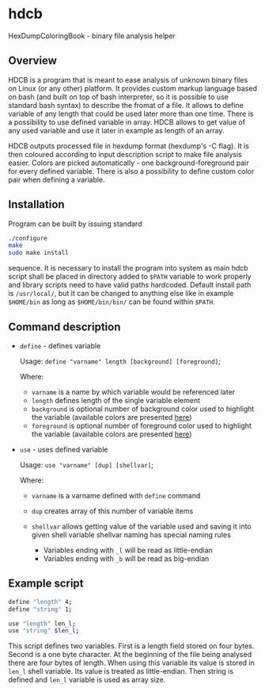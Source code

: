 # hdcb
HexDumpColoringBook - binary file analysis helper

Overview
---

HDCB is a program that is meant to ease analysis of unknown binary files on Linux (or any other) platform. It provides custom
markup language based on bash (and built on top of bash interpreter, so it is possible to use standard bash syntax) to describe
the fromat of a file. It allows to define variable of any length that could be used later more than one time. There is a
possibility to use defined variable in array. HDCB allows to get value of any used variable and use it later in example as length
of an array.

HDCB outputs processed file in hexdump format (hexdump's -C flag). It is then coloured according to input description script to
make file analysis easier. Colors are picked automatically - one background-foreground pair for every defined variable. There is
also a possibility to define custom color pair when defining a variable.

Installation
---

Program can be built by issuing standard
```bash
./configure
make
sudo make install
```
sequence. It is necessary to install the program into system as main hdcb script shall be placed in directory added to `$PATH`
variable to work properly and library scripts need to have valid paths hardcoded. Default install path is `/usr/local/`, but it
can be changed to anything else like in example `$HOME/bin` as long as `$HOME/bin/bin/` can be found within `$PATH`.

Command description
---

* `define` - defines variable

  Usage: ```define "varname" length [background] [foreground]```;

  Where:

  - `varname` is a name by which variable would be referenced later
  - `length` defines length of the single variable element
  - `background` is optional number of background color used to highlight the variable (available colors are presented
[here](http://misc.flogisoft.com/bash/tip_colors_and_formatting#background1))
  - `foreground` is optional number of foreground color used to highlight the variable (available colors are presented
[here](http://misc.flogisoft.com/bash/tip_colors_and_formatting#foreground_text1))

* `use` - uses defined variable

  Usage: ```use "varname" [dup] [shellvar]```;

  Where:
  
  - `varname` is a varname defined with `define` command
  - `dup` creates array of this number of variable items
  - `shellvar` allows getting value of the variable used and saving it into given shell variable
    shellvar naming has special naming rules
    
    - Variables ending with `_l` will be read as little-endian
    - Variables ending with `_b` will be read as big-endian

Example script
---

```bash
define "length" 4;
define "string" 1;

use "length" len_l;
use "string" $len_l;
```

This script defines two variables. First is a length field stored on four bytes. Second is a one byte character. At the
beginning of the file being analysed there are four bytes of length. When using this variable its value is stored in `len_l`
shell variable. Its value is treated as little-endian. Then string is defined and `len_l` variable is used as array size.

